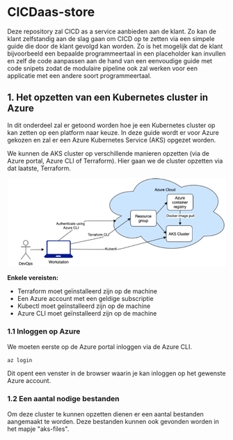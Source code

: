 # CICDaas-store

Deze repository zal CICD as a service aanbieden aan de klant. Zo kan de klant zelfstandig aan de slag gaan om CICD op te zetten via een simpele guide die door de klant gevolgd kan worden. Zo is het mogelijk dat de klant bijvoorbeeld een bepaalde programmeertaal in een placeholder kan invullen en zelf de code aanpassen aan de hand van een eenvoudige guide met code snipets zodat de modulaire pipeline ook zal werken voor een applicatie met een andere soort programmeertaal.

## 1. Het opzetten van een Kubernetes cluster in Azure

In dit onderdeel zal er getoond worden hoe je een Kubernetes cluster op kan zetten op een platform naar keuze. In deze guide wordt er voor Azure gekozen en zal er een Azure Kubernetes Service (AKS) opgezet worden.

We kunnen de AKS cluster op verschillende manieren opzetten (via de Azure portal, Azure CLI of Terraform). Hier gaan we de cluster opzetten via dat laatste, Terraform.

![afbeelding aks](Images/opstelling_terraform.png)

**Enkele vereisten:**

- Terraform moet geïnstalleerd zijn op de machine
- Een Azure account met een geldige subscriptie
- Kubectl moet geïnstalleerd zijn op de machine
- Azure CLI moet geïnstalleerd zijn op de machine

### 1.1 Inloggen op Azure

We moeten eerste op de Azure portal inloggen via de Azure CLI.

```bash
az login
```

Dit opent een venster in de browser waarin je kan inloggen op het gewenste Azure account.

### 1.2 Een aantal nodige bestanden

Om deze cluster te kunnen opzetten dienen er een aantal bestanden aangemaakt te worden. Deze bestanden kunnen ook gevonden worden in het mapje "aks-files".